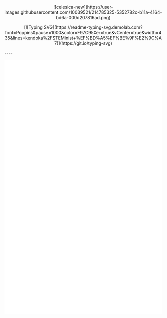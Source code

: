 <p align="center">![celesica-new](https://user-images.githubusercontent.com/10039521/214785325-5352782c-b11a-4164-bd6a-000d207816ad.png)</p>
<p align="center">[![Typing SVG](https://readme-typing-svg.demolab.com?font=Poppins&pause=1000&color=F97C95&center=true&vCenter=true&width=435&lines=kendoka%2FSTEMinist+%EF%BD%A5%EF%BE%9F%E2%9C%A7)](https://git.io/typing-svg)</p>
----
<p align="center"><img src="https://github.com/celesica/celesica/blob/main/metrics.svg"></p>

